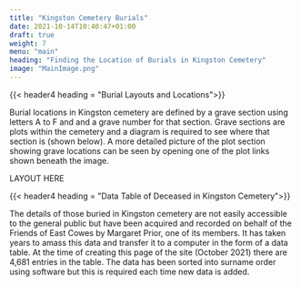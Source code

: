 ```yaml
---
title: "Kingston Cemetery Burials"
date: 2021-10-14T10:40:47+01:00
draft: true
weight: 7
menu: "main"
heading: "Finding the Location of Burials in Kingston Cemetery"
image: "MainImage.png"
---
```


{{< header4 heading = "Burial Layouts and Locations">}}

 Burial locations in Kingston cemetery are defined by a grave section using letters A to F and and a grave number for that section.  Grave sections are plots within the cemetery and a diagram is required to see where that section is (shown below).  A more detailed picture of the plot section showing grave locations can be seen by opening one of the plot links shown beneath the image.


LAYOUT HERE


  {{< header4 heading = "Data Table of Deceased in Kingston Cemetery">}}

  The details of those buried in Kingston cemetery are not easily accessible to the general public but have been acquired and recorded on behalf of the Friends of East Cowes by Margaret Prior, one of its members. It has taken years to amass this data and transfer it to a computer in the form of a data table. At the time of creating this page of the site (October 2021) there are 4,681 entries in the table. The data has been sorted into surname order using software but this is required each time new data is added.  
  
  



